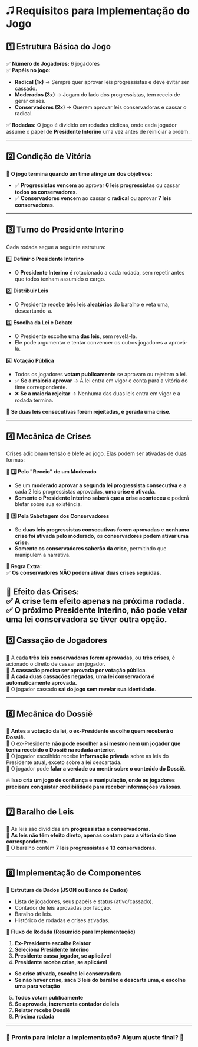 # 🎜 Requisitos para Implementação do Jogo

## **1️⃣ Estrutura Básica do Jogo**
✅ **Número de Jogadores:** 6 jogadores  
✅ **Papéis no jogo:**  
   - **Radical (1x)** → Sempre quer aprovar leis progressistas e deve evitar ser cassado.  
   - **Moderados (3x)** → Jogam do lado dos progressistas, tem receio de gerar crises.
   - **Conservadores (2x)** → Querem aprovar leis conservadoras e cassar o radical.

✅ **Rodadas:** O jogo é dividido em rodadas cíclicas, onde cada jogador assume o papel de **Presidente Interino** uma vez antes de reiniciar a ordem.  

---

## **2️⃣ Condição de Vitória**
📌 **O jogo termina quando um time atinge um dos objetivos:**  
   - ✅ **Progressistas vencem** ao aprovar **6 leis progressistas** ou cassar **todos os conservadores**. 
   - ✅ **Conservadores vencem** ao cassar o **radical** ou aprovar **7 leis conservadoras**.  

---

## **3️⃣ Turno do Presidente Interino**
Cada rodada segue a seguinte estrutura:

1️⃣ **Definir o Presidente Interino**  
   - O **Presidente Interino** é rotacionado a cada rodada, sem repetir antes que todos tenham assumido o cargo.  

2️⃣ **Distribuir Leis**  
   - O Presidente recebe **três leis aleatórias** do baralho e veta uma, descartando-a.  

3️⃣ **Escolha da Lei e Debate**  
   - O Presidente escolhe **uma das leis**, sem revelá-la.  
   - Ele pode argumentar e tentar convencer os outros jogadores a aprová-la.  

4️⃣ **Votação Pública**  
   - Todos os jogadores **votam publicamente** se aprovam ou rejeitam a lei.  
   - ✅ **Se a maioria aprovar** → A lei entra em vigor e conta para a vitória do time correspondente.  
   - ❌ **Se a maioria rejeitar** → Nenhuma das duas leis entra em vigor e a rodada termina.  

📌 **Se duas leis consecutivas forem rejeitadas, é gerada uma crise.**  

---

## **4️⃣ Mecânica de Crises**
Crises adicionam tensão e blefe ao jogo. Elas podem ser ativadas de duas formas:

📌 **1️⃣ Pelo "Receio" de um Moderado**  
   - Se um **moderado aprovar a segunda lei progressista consecutiva** e a cada 2 leis progressistas aprovadas, **uma crise é ativada**.
   - **Somente o Presidente Interino saberá que a crise aconteceu** e poderá blefar sobre sua existência.  

📌 **2️⃣ Pela Sabotagem dos Conservadores**  
   - Se **duas leis progressistas consecutivas forem aprovadas** e **nenhuma crise foi ativada pelo moderado**, os **conservadores podem ativar uma crise**.  
   - **Somente os conservadores saberão da crise**, permitindo que manipulem a narrativa.  

📌 **Regra Extra:**  
✅ **Os conservadores NÃO podem ativar duas crises seguidas.**  

📌 **Efeito das Crises:**  
✅ **A crise tem efeito apenas na próxima rodada.**  
✅ **O próximo Presidente Interino, não pode vetar uma lei conservadora se tiver outra opção.**
---

## **5️⃣ Cassação de Jogadores**
📌 A cada **três leis conservadoras forem aprovadas**, ou **três crises**, é acionado o direito de cassar um jogador.  
📌 **A cassacão precisa ser aprovada por votação pública**.  
📌 **A cada duas cassações negadas, uma lei conservadora é automaticamente aprovada.**  
📌 O jogador cassado **sai do jogo sem revelar sua identidade**.  

---

## **6️⃣ Mecânica do Dossiê**
📌 **Antes a votação da lei, o ex-Presidente escolhe quem receberá o Dossiê.**  
📌 O ex-Presidente **não pode escolher a si mesmo nem um jogador que tenha recebido o Dossiê na rodada anterior**.  
📌 O jogador escolhido recebe **informação privada** sobre as leis do Presidente atual, exceto sobre a lei descartada.  
📌 O jogador pode **falar a verdade ou mentir sobre o conteúdo do Dossiê**.  

🔥 **Isso cria um jogo de confiança e manipulação, onde os jogadores precisam conquistar credibilidade para receber informações valiosas.**

---

## **7️⃣ Baralho de Leis**
📌 As leis são divididas em **progressistas e conservadoras**.  
📌 **As leis não têm efeito direto, apenas contam para a vitória do time correspondente.**  
📌 O baralho contém **7 leis progressistas e 13 conservadoras**.  

---

## **8️⃣ Implementação de Componentes**
📌 **Estrutura de Dados (JSON ou Banco de Dados)**  
- Lista de jogadores, seus papéis e status (ativo/cassado).  
- Contador de leis aprovadas por facção.  
- Baralho de leis.  
- Histórico de rodadas e crises ativadas.  

📌 **Fluxo de Rodada (Resumido para Implementação)**  
1. **Ex-Presidente escolhe Relator**
2. **Seleciona Presidente Interino**
3. **Presidente cassa jogador, se aplicável**
4. **Presidente recebe crise, se aplicável**
  - **Se crise ativada, escolhe lei conservadora**
  - **Se não hover crise, saca 3 leis do baralho e descarta uma, e escolhe uma para votação**
5. **Todos votam publicamente**  
6. **Se aprovada, incrementa contador de leis**
7. **Relator recebe Dossiê**
8. **Próxima rodada**

---

### **📌 Pronto para iniciar a implementação? Algum ajuste final?** 🚀

